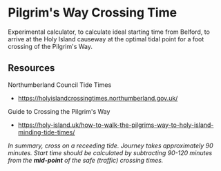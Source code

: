 # Pilgrim's Way Crossing Time

Experimental calculator, to calculate ideal starting time from Belford, to arrive at the Holy Island causeway at the optimal tidal point for a foot crossing of the Pilgrim's Way.

## Resources

Northumberland Council Tide Times
* https://holyislandcrossingtimes.northumberland.gov.uk/

Guide to Crossing the Pilgrim's Way
* https://holy-island.uk/how-to-walk-the-pilgrims-way-to-holy-island-minding-tide-times/

*In summary, cross on a receeding tide. Journey takes approximately 90 minutes. Start time should be calculated by subtracting 90-120 minutes from the **mid-point** of the safe (traffic) crossing times.*
